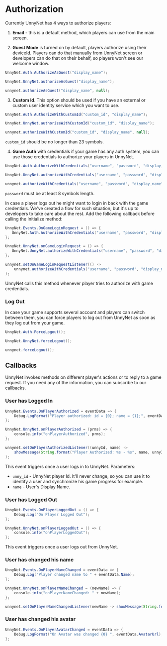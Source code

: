 # Authorization

Currently UnnyNet has 4 ways to authorize players:

1)  **Email** - this is a default method, which players can use from the main screen. 

2)  **Guest Mode** is turned on by default, players authorize using their deviceId. Players can do that manually from UnnyNet screen or developers can do that on their behalf, so players won't see our welcome window.

```csharp fct_label="Unity"
UnnyNet.Auth.AuthorizeAsGuest("display_name");
```

```csharp fct_label="JavaScript"
UnnyNet.UnnyNet.authorizeAsGuest("display_name");
```

```java fct_label="Java"
unnynet.authorizeAsGuest("display_name", null);
```

3)  **Custom Id**. This option should be used if you have an external or custom user identity service which you want to use.

```csharp fct_label="Unity"
UnnyNet.Auth.AuthorizeWithCustomId("custom_id", "display_name");
```

```csharp fct_label="JavaScript"
UnnyNet.UnnyNet.authorizeWithCustomId("custom_id", "display_name");
```

```java fct_label="Java"
unnynet.authorizeWithCustomId("custom_id", "display_name", null);
```

`custom_id` should be no longer than 23 symbols.

4)  **Game Auth** with credentials if your game has any auth system, you can use those credentials to authorize your players in UnnyNet.

```csharp fct_label="Unity"
UnnyNet.Auth.AuthorizeWithCredentials("username", "password", "display_name");
```

```csharp fct_label="JavaScript"
UnnyNet.UnnyNet.authorizeWithCredentials("username", "password", "display_name");
```

```java fct_label="Java"
unnynet.authorizeWithCredentials("username", "password", "display_name", null);
```

`password` must be at least 8 symbols length.
    
In case a player logs out he might want to login in back with the game credentials. We've created a flow for such situation, but it's up to developers to take care about the rest. Add the following callback before calling the Initialize method:

```csharp fct_label="Unity"
UnnyNet.Events.OnGameLoginRequest = () => {
   UnnyNet.Auth.AuthorizeWithCredentials("username", "password", "display_name");
};
```

```csharp fct_label="JavaScript"
UnnyNet.UnnyNet.onGameLoginRequest = () => {
   UnnyNet.UnnyNet.authorizeWithCredentials("username", "password", "display_name");
};
```

```java fct_label="Java"
unnynet.setOnGameLoginRequestListener(() -> 
    unnynet.authorizeWithCredentials("username", "password", "display_name", null)
);
```

UnnyNet calls this method whenever player tries to authorize with game credentials.

### Log Out

In case your game supports several account and players can switch between them, you can force players to log out from UnnyNet as soon as they log out from your game.

```csharp fct_label="Unity"
UnnyNet.Auth.ForceLogout();
```

```csharp fct_label="JavaScript"
UnnyNet.UnnyNet.forceLogout();
```

```java fct_label="Java"
unnynet.forceLogout();
```
  
## Callbacks
    
UnnyNet invokes methods on different player's actions or to reply to a game request. If you need any of the information, you can subscribe to our callbacks.

### User has Logged In

```csharp fct_label="Unity"
UnnyNet.Events.OnPlayerAuthorized = eventData => {
    Debug.LogFormat("Player authorized: id = {0}; name = {1};", eventData.UnnyId, eventData.Name);
};
```

```csharp fct_label="JavaScript"
UnnyNet.UnnyNet.onPlayerAuthorized = (prms) => {
    console.info("onPlayerAuthorized", prms);
};
```

```java fct_label="Java"
unnynet.setOnPlayerAuthorizedListener((unnyId, name) -> 
    showMessage(String.format("Player Authorized: %s - %s", name, unnyId))
);
```

This event triggers once a user logs in to UnnyNet. Parameters:

* `unny_id` - UnnyNet player Id. It'll never change, so you can use it to identify a user and synchronize his game progress for example.
* `name` - User's Display Name.

### User has Logged Out

```csharp fct_label="Unity"
UnnyNet.Events.OnPlayerLoggedOut = () => {
    Debug.Log("On Player Logged Out");
};
```

```csharp fct_label="JavaScript"
UnnyNet.UnnyNet.onPlayerLoggedOut = () => {
    console.info("onPlayerLoggedOut");
};
```

This event triggers once a user logs out from UnnyNet.

### User has changed his name

```csharp fct_label="Unity"
UnnyNet.Events.OnPlayerNameChanged = eventData => { 
    Debug.Log("Player changed name to " + eventData.Name); 
};
```

```csharp fct_label="JavaScript"
UnnyNet.UnnyNet.onPlayerNameChanged = (newName) => {
    console.info("onPlayerNameChanged: " + newName);
};
```

```java fct_label="Java"
unnynet.setOnPlayerNameChangedListener(newName -> showMessage(String.format("Player Name Changed: %s", newName)));
```


### User has changed his avatar

```csharp fct_label="Unity"
UnnyNet.Events.OnPlayerAvatarChanged = eventData => { 
    Debug.LogFormat("On Avatar was changed {0} ", eventData.AvatarUrl); 
};
```
